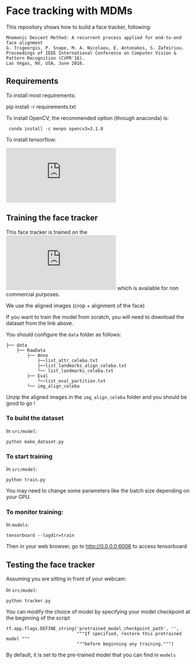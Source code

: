 # Face tracking with MDMs

This repository shows how to build a face tracker, following:

    Mnemonic Descent Method: A recurrent process applied for end-to-end face alignment
    G. Trigeorgis, P. Snape, M. A. Nicolaou, E. Antonakos, S. Zafeiriou.
    Proceedings of IEEE International Conference on Computer Vision & Pattern Recognition (CVPR'16).
    Las Vegas, NV, USA, June 2016.

## Requirements

To install most requirements:

pip install -r requirements.txt

To install OpenCV, the recommended option (through anaconda) is:

     conda install -c menpo opencv3=3.1.0 

To install tensorflow:

![Follow the instructions here](https://www.tensorflow.org/versions/r0.10/get_started/index.html)


## Training the face tracker

This face tracker is trained on the ![CelebA dataset](http://mmlab.ie.cuhk.edu.hk/projects/CelebA.html) which is available for non commercial purposes.

We use the aligned images (crop + alignment of the face)

If you want to train the model from scratch, you will need to download the dataset from the link above.

You should configure the `data` folder as follows:

    ├── data
        ├── RawData
            ├── Anno
                ├──list_attr_celeba.txt  
                ├──list_landmarks_align_celeba.txt  
                └── list_landmarks_celeba.txt
            ├── Eval
                └──list_eval_partition.txt
            └── img_align_celeba

Unzip the aligned images in the `img_align_celeba` folder and you should be good to go !

### To build the dataset

In `src/model`:

    python make_dataset.py

### To start training

In `src/model`:

    python train.py

You may need to change some parameters like the batch size depending on your GPU.

### To monitor training:

In `models`:

    tensorboard --logdir=train

Then in your web browser, go to http://0.0.0.0:6006 to access tensorboard

## Testing the face tracker


Assuming you are sitting in front of your webcam:

In `src/model`:

    python tracker.py

You can modify the choice of model by specifying your model checkpoint at the beginning of the script

    tf.app.flags.DEFINE_string('pretrained_model_checkpoint_path', '',
                               """If specified, restore this pretrained model """
                               """before beginning any training.""")

By default, it is set to the pre-trained model that you can find in `models`